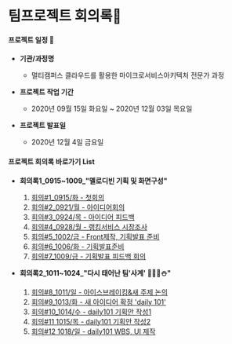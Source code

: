 # 팀프로젝트 회의록:blue_heart:



#### 프로젝트 일정 :date:

* **기관/과정명**
  * 멀티캠퍼스 클라우드를 활용한 마이크로서비스아키텍처 전문가 과정

* **프로젝트 작업 기간**
  * 2020년 09월 15일 화요일 ~ 2020년 12월 03일 목요일
* **프로젝트 발표일**
  * 2020년 12월 4일 금요일 



#### 프로젝트 회의록 바로가기 List

* **회의록1_0915~1009_"멜로디빈 기획 및 화면구성"**
  1. [회의#1_0915/화 - 첫회의](https://github.com/melody-Bean/melody-Bean-meetingMinutes/blob/master/%ED%9A%8C%EC%9D%98%EB%A1%9D1_0915~0928_(%EA%B8%B0%ED%9A%8D%20%EB%B0%8F%20%ED%99%94%EB%A9%B4%EA%B5%AC%EC%84%B1)/%ED%9A%8C%EC%9D%98%231_0915%ED%99%94.md)
  2. [회의#2_0921/월 - 아이디어회의](https://github.com/melody-Bean/melody-Bean-meetingMinutes/blob/master/%ED%9A%8C%EC%9D%98%EB%A1%9D1_0915~0928_(%EA%B8%B0%ED%9A%8D%20%EB%B0%8F%20%ED%99%94%EB%A9%B4%EA%B5%AC%EC%84%B1)/%ED%9A%8C%EC%9D%98%232.melodyBean_0921%EC%9B%94.md)
  3. [회의#3_0924/목 - 아이디어 피드백](https://github.com/melody-Bean/melody-Bean-meetingMinutes/blob/master/%ED%9A%8C%EC%9D%98%EB%A1%9D1_0915~0928_(%EA%B8%B0%ED%9A%8D%20%EB%B0%8F%20%ED%99%94%EB%A9%B4%EA%B5%AC%EC%84%B1)/%ED%9A%8C%EC%9D%98%233.melodyBean_0924%EB%AA%A9.md)   
  4. [회의#4_0928/월 - 랭킹서비스 시장조사](https://github.com/melody-Bean/melody-Bean-meetingMinutes/blob/master/%ED%9A%8C%EC%9D%98%EB%A1%9D1_0915~1009_%ED%94%84%EB%A1%9C%EC%A0%9D%ED%8A%B8%20%EC%8B%9C%EC%A6%8C1-%ED%8C%80'%EB%A9%9C%EB%A1%9C%EB%94%94%EB%B9%88'/%ED%9A%8C%EC%9D%98%234.melodyBean_0928%EC%9B%94.md)
  5. [회의#5_1002/금 - Front제작, 기획발표 준비](https://github.com/melody-Bean/melody-Bean-meetingMinutes/blob/master/%ED%9A%8C%EC%9D%98%EB%A1%9D1_0915~1009_%ED%94%84%EB%A1%9C%EC%A0%9D%ED%8A%B8%20%EC%8B%9C%EC%A6%8C1-%ED%8C%80'%EB%A9%9C%EB%A1%9C%EB%94%94%EB%B9%88'/%ED%9A%8C%EC%9D%98%235.melodyBean_1002%EA%B8%88.md)
  6. [회의#6_1006/화 - 기획발표준비](https://github.com/melody-Bean/melody-Bean-meetingMinutes/blob/master/%ED%9A%8C%EC%9D%98%EB%A1%9D1_0915~1009_%ED%94%84%EB%A1%9C%EC%A0%9D%ED%8A%B8%20%EC%8B%9C%EC%A6%8C1-%ED%8C%80'%EB%A9%9C%EB%A1%9C%EB%94%94%EB%B9%88'/%ED%9A%8C%EC%9D%98%236.melodyBean_1006%ED%99%94.md)
  7. [회의#7_1009/금 - 기획발표 피드백 회의](https://github.com/melody-Bean/melody-Bean-meetingMinutes/blob/master/%ED%9A%8C%EC%9D%98%EB%A1%9D1_0915~1009_%ED%94%84%EB%A1%9C%EC%A0%9D%ED%8A%B8%20%EC%8B%9C%EC%A6%8C1-%ED%8C%80'%EB%A9%9C%EB%A1%9C%EB%94%94%EB%B9%88'/%ED%9A%8C%EC%9D%98%237.melodyBean_1009%EA%B8%88.md)



* **회의록2_1011~1024_"다시 태어난 팀'사계' :cherry_blossom::palm_tree::fallen_leaf::snowman:"**
  1. [회의#8_1011/일 - 아이스브레이킹&새 주제 논의]()
  2. [회의#9_1013/화 - 새 아이디어 확정 'daily 101']()  
  3. [회의#10_1014/수 - daily101 기획안 작성1]()
  4. [회의#11 1015/목 - daily101 기획안 작성2]()
  5. [회의#12 1018/일 - daily101 WBS, UI 제작]()

